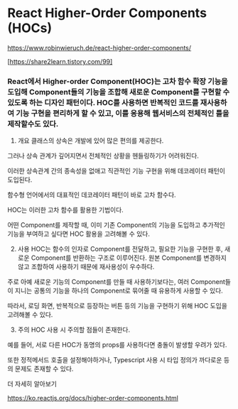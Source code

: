 # React Higher-Order Components (HOCs)

https://www.robinwieruch.de/react-higher-order-components/

[https://share2learn.tistory.com/99]

### React에서 Higher-order Component(HOC)는 고차 함수 확장 기능을 도입해 Component들의 기능을 조합해 새로운 Component를 구현할 수 있도록 하는 디자인 패턴이다. HOC를 사용하면 반복적인 코드를 재사용하여 기능 구현을 편리하게 할 수 있고, 이를 응용해 웹서비스의 전체적인 틀을 제작할수도 있다.

1. 개요
   클래스의 상속은 개발에 있어 많은 편의를 제공한다.

그러나 상속 관계가 깊어지면서 전체적인 상황을 헨들링하기가 어려워진다.

이러한 상속관계 간의 종속성을 없애고 직관적인 기능 구현을 위해 데코레이터 패턴이 도입된다.

함수형 언어에서의 대표적인 데코레이터 패턴이 바로 고차 함수다.

HOC는 이러한 고차 함수를 활용한 기법이다.

어떤 Component를 제작할 때, 이미 기존 Component의 기능을 도입하고 추가적인 기능을 부여하고 싶다면 HOC 활용을 고려해볼 수 있다.

2. 사용
   HOC는 함수의 인자로 Component를 전달하고, 필요한 기능을 구현한 후, 새로운 Component를 반환하는 구조로 이루어진다. 원본 Component를 변경하지 않고 조합하여 사용하기 때문에 재사용성이 우수하다.

주로 아예 새로운 기능의 Component를 만들 때 사용하기보다는, 여러 Component들이 지니는 공통의 기능을 하나의 Component로 묶어줄 때 유용하게 사용할 수 있다.

따라서, 로딩 화면, 반복적으로 등장하는 버튼 등의 기능을 구현하기 위해 HOC 도입을 고려해볼 수 있다.

3. 주의
   HOC 사용 시 주의할 점들이 존재한다.

예를 들어, 서로 다른 HOC가 동명의 props를 사용하다면 충돌이 발생할 우려가 있다.

또한 정적메서드 호출을 설정해야하거나, Typescript 사용 시 타입 정의가 까다로운 등의 문제도 존재할 수 있다.

더 자세히 알아보기

https://ko.reactjs.org/docs/higher-order-components.html

